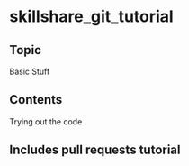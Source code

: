 # skillshare_git_tutorial

## Topic
Basic Stuff

## Contents
Trying out the code

## Includes pull requests tutorial